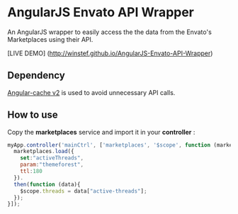 AngularJS Envato API Wrapper
================

An AngularJS wrapper to easily access the the data from the Envato's Marketplaces using their API. 

[LIVE DEMO] (http://winstef.github.io/AngularJS-Envato-API-Wrapper)

## Dependency

[Angular-cache v2](https://github.com/jmdobry/angular-cache) is used to avoid unnecessary API calls.


## How to use

Copy the __marketplaces__ service and import it in your __controller__ :

```javascript
myApp.controller('mainCtrl', ['marketplaces', '$scope', function (marketplaces, $scope) {
  marketplaces.load({
    set:"activeThreads",
    param:"themeforest",
    ttl:180
  }).
  then(function (data){
    $scope.threads = data["active-threads"];
  });
}]);
```
